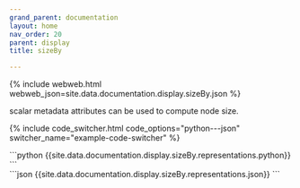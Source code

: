 ```yaml
---
grand_parent: documentation
layout: home
nav_order: 20
parent: display
title: sizeBy

---
```


{% include webweb.html webweb_json=site.data.documentation.display.sizeBy.json %}

scalar metadata attributes can be used to compute node size.

{% include code_switcher.html code_options="python---json" switcher_name="example-code-switcher" %}
<div class='select-code-block example-code-switcher python-code-block select-code-block-visible'></div>
```python
{{site.data.documentation.display.sizeBy.representations.python}}
```
<div class='select-code-block example-code-switcher json-code-block'></div>
```json
{{site.data.documentation.display.sizeBy.representations.json}}
```